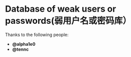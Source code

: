 # Database of weak users or passwords(弱用户名或密码库）

Thanks to the following people:

- **@alpha1e0**
- **@tennc**
